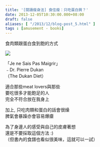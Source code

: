 ```yaml
---
title: '[閱讀瘦身法] 食住瘦：只吃蛋白質？'
date: 2013-12-05T10:30:00.000+08:00
draft: false
aliases: [ "/2013/12/blog-post_5.html" ]
tags : [amusement - books]
---
```


食肉類跟蛋白食到飽的方式   

![](/images/thedukandiet.jpg)

「Je ne Sais Pas Maigrir」  
﹣Dr. Pierre Dukan   
（The Dukan Diet）  
  
適合那些meat lovers與那些  
要吃很多才能飽足的人   
完全不符合放在我身上    
  
加上, 只吃肉類和蛋白的話會很燥   
脾氣會暴躁亦會容易爆瘡    
  
為了身邊人的感受與自己的皮膚著想   
還是不要採取這個方法 :)   
（但書內的食譜也看似很美味，這就可以一試）
